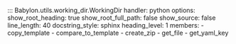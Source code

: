 ::: Babylon.utils.working_dir.WorkingDir
    handler: python
    options:
       show_root_heading: true
       show_root_full_path: false
       show_source: false
       line_length: 40
       docstring_style: sphinx
       heading_level: 1
       members:
          - copy_template
          - compare_to_template
          - create_zip
          - get_file
          - get_yaml_key

